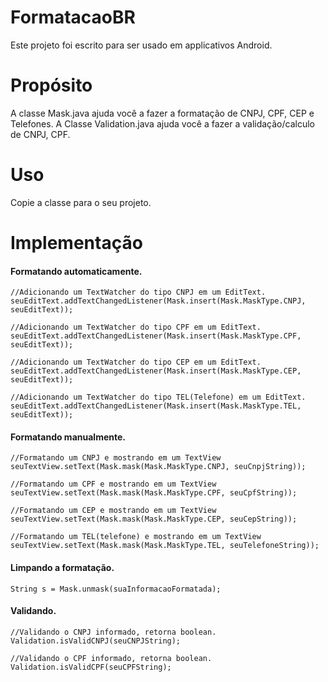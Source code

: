 # FormatacaoBR
Este projeto foi escrito para ser usado em applicativos Android.

# Propósito
A classe Mask.java ajuda você a fazer a formatação de CNPJ, CPF, CEP e Telefones.
A Classe Validation.java ajuda você a fazer a validação/calculo de CNPJ, CPF.

# Uso

Copie a classe para o seu projeto.

# Implementação

#### Formatando automaticamente.
    //Adicionando um TextWatcher do tipo CNPJ em um EditText.
    seuEditText.addTextChangedListener(Mask.insert(Mask.MaskType.CNPJ, seuEditText));
        
    //Adicionando um TextWatcher do tipo CPF em um EditText.
    seuEditText.addTextChangedListener(Mask.insert(Mask.MaskType.CPF, seuEditText));
    
    //Adicionando um TextWatcher do tipo CEP em um EditText.
    seuEditText.addTextChangedListener(Mask.insert(Mask.MaskType.CEP, seuEditText));
    
    //Adicionando um TextWatcher do tipo TEL(Telefone) em um EditText.
    seuEditText.addTextChangedListener(Mask.insert(Mask.MaskType.TEL, seuEditText));
    
#### Formatando manualmente.

    //Formatando um CNPJ e mostrando em um TextView
    seuTextView.setText(Mask.mask(Mask.MaskType.CNPJ, seuCnpjString));
    
    //Formatando um CPF e mostrando em um TextView
    seuTextView.setText(Mask.mask(Mask.MaskType.CPF, seuCpfString));
    
    //Formatando um CEP e mostrando em um TextView
    seuTextView.setText(Mask.mask(Mask.MaskType.CEP, seuCepString));
    
    //Formatando um TEL(telefone) e mostrando em um TextView
    seuTextView.setText(Mask.mask(Mask.MaskType.TEL, seuTelefoneString));
    
#### Limpando a formatação.

    String s = Mask.unmask(suaInformacaoFormatada);
    
    
#### Validando.

    //Validando o CNPJ informado, retorna boolean.  
    Validation.isValidCNPJ(seuCNPJString);

    //Validando o CPF informado, retorna boolean.
    Validation.isValidCPF(seuCPFString);
    
    
